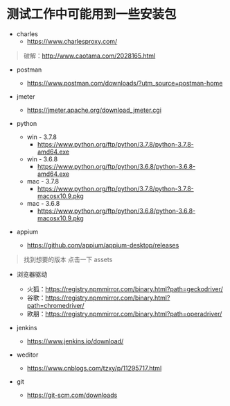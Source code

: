 # 测试工作中可能用到一些安装包

- charles
  - https://www.charlesproxy.com/

> 破解：http://www.caotama.com/2028165.html

- postman
  - https://www.postman.com/downloads/?utm_source=postman-home
- jmeter
  - https://jmeter.apache.org/download_jmeter.cgi

- python
  - win - 3.7.8
    - https://www.python.org/ftp/python/3.7.8/python-3.7.8-amd64.exe
  - win - 3.6.8
    - https://www.python.org/ftp/python/3.6.8/python-3.6.8-amd64.exe
  - mac - 3.7.8
    - https://www.python.org/ftp/python/3.7.8/python-3.7.8-macosx10.9.pkg
  - mac - 3.6.8
    - https://www.python.org/ftp/python/3.6.8/python-3.6.8-macosx10.9.pkg

- appium
  - https://github.com/appium/appium-desktop/releases

> 找到想要的版本 点击一下 assets

- 浏览器驱动
  - 火狐：https://registry.npmmirror.com/binary.html?path=geckodriver/
  - 谷歌：https://registry.npmmirror.com/binary.html?path=chromedriver/
  - 欧朋：https://registry.npmmirror.com/binary.html?path=operadriver/
- jenkins
  - https://www.jenkins.io/download/

- weditor
  - https://www.cnblogs.com/tzxy/p/11295717.html
- git
  - https://git-scm.com/downloads

